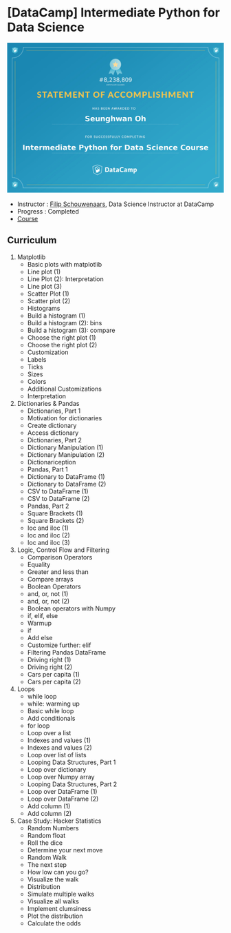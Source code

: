 ﻿# [DataCamp] Intermediate Python for Data Science

![certificate](https://github.com/rakkoon23/my-own-ds-master/blob/master/3.%20Programming/3.2%20Python/Datacamp/Intermediate%20Python%20for%20Data%20Science/Certificate/Intermediate%20Python%20for%20Data%20Science.jpg)

- Instructor : [Filip Schouwenaars](https://www.datacamp.com/instructors/filipsch), Data Science Instructor at DataCamp
- Progress : Completed
- [Course](https://www.datacamp.com/courses/intermediate-python-for-data-science)
 
## Curriculum
1. Matplotlib
    - Basic plots with matplotlib
    - Line plot (1)
    - Line Plot (2): Interpretation
    - Line plot (3)
    - Scatter Plot (1)
    - Scatter plot (2)
    - Histograms
    - Build a histogram (1)
    - Build a histogram (2): bins
    - Build a histogram (3): compare
    - Choose the right plot (1)
    - Choose the right plot (2)
    - Customization
    - Labels
    - Ticks
    - Sizes
    - Colors
    - Additional Customizations
    - Interpretation
2. Dictionaries & Pandas
    - Dictionaries, Part 1
    - Motivation for dictionaries
    - Create dictionary
    - Access dictionary
    - Dictionaries, Part 2
    - Dictionary Manipulation (1)
    - Dictionary Manipulation (2)
    - Dictionariception
    - Pandas, Part 1
    - Dictionary to DataFrame (1)
    - Dictionary to DataFrame (2)
    - CSV to DataFrame (1)
    - CSV to DataFrame (2)
    - Pandas, Part 2
    - Square Brackets (1)
    - Square Brackets (2)
    - loc and iloc (1)
    - loc and iloc (2)
    - loc and iloc (3)
3. Logic, Control Flow and Filtering
    - Comparison Operators
    - Equality
    - Greater and less than
    - Compare arrays
    - Boolean Operators
    - and, or, not (1)
    - and, or, not (2)
    - Boolean operators with Numpy
    - if, elif, else
    - Warmup
    - if
    - Add else
    - Customize further: elif
    - Filtering Pandas DataFrame
    - Driving right (1)
    - Driving right (2)
    - Cars per capita (1)
    - Cars per capita (2)
4. Loops
    - while loop
    - while: warming up
    - Basic while loop
    - Add conditionals
    - for loop
    - Loop over a list
    - Indexes and values (1)
    - Indexes and values (2)
    - Loop over list of lists
    - Looping Data Structures, Part 1
    - Loop over dictionary
    - Loop over Numpy array
    - Looping Data Structures, Part 2
    - Loop over DataFrame (1)
    - Loop over DataFrame (2)
    - Add column (1)
    - Add column (2)
5. Case Study: Hacker Statistics
    - Random Numbers
    - Random float
    - Roll the dice
    - Determine your next move
    - Random Walk
    - The next step
    - How low can you go?
    - Visualize the walk
    - Distribution
    - Simulate multiple walks
    - Visualize all walks
    - Implement clumsiness
    - Plot the distribution
    - Calculate the odds